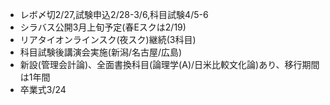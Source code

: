 ﻿---
layout: post
categories: [慶應通信, 情報]
tags: [慶應通信, NL]
author: tmo
---
* レボ〆切2/27,試験申込2/28-3/6,科目試験4/5-6
* シラバス公開3月上旬予定(春Eスクは2/19)
* リアタイオンラインスク(夜スク)継続(3科目)
* 科目試験後講演会実施(新潟/名古屋/広島)
* 新設(管理会計論)、全面書換科目(論理学(A)/日米比較文化論)あり、移行期間は1年間
* 卒業式3/24